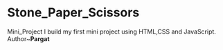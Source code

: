# Stone_Paper_Scissors
Mini_Project
I build my first mini project using HTML,CSS and JavaScript.
Author~**Pargat**
